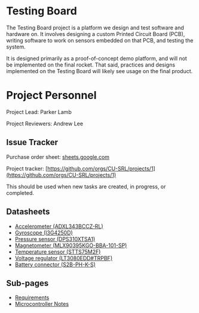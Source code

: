 # Testing Board

The Testing Board project is a platform we design and test software and hardware on. It involves designing a custom Printed Circuit Board (PCB), writing software to work on sensors embedded on that PCB, and testing the system.

It is designed primarily as a proof-of-concept demo platform, and will not be implemented on the final rocket. That said, practices and designs implemented on the Testing Board will likely see usage on the final product. 

# Project Personnel

Project Lead: Parker Lamb

Project Reviewers: Andrew Lee

## Issue Tracker

Purchase order sheet: [sheets.google.com](https://docs.google.com/spreadsheets/d/1z67B3BZv8kECAg4vm3EaZBAK9T2SPx0HYJczIqo_mrw/edit#gid=0)

Project tracker: [https://github.com/orgs/CU-SRL/projects/1](https://github.com/orgs/CU-SRL/projects/1)

This should be used when new tasks are created, in progress, or completed. 

## Datasheets

- [Accelerometer (ADXL343BCCZ-RL)](https://www.analog.com/media/en/technical-documentation/data-sheets/ADXL343.pdf)
- [Gyroscope (I3G4250D)](https://www.st.com/content/ccc/resource/technical/document/datasheet/e4/b1/d1/62/1a/e6/44/2f/DM00168691.pdf/files/DM00168691.pdf/jcr:content/translations/en.DM00168691.pdf)
- [Pressure sensor (DPS310XTSA1)](https://www.infineon.com/dgdl/Infineon-DPS310-DS-v01_00-EN.pdf?fileId=5546d462576f34750157750826c42242)
- [Magnetometer (MLX90395KGO-BBA-101-SP)](https://www.melexis.com/-/media/files/documents/datasheets/mlx90395-datasheet-melexis.pdf)
- [Temperature sensor (STTS75M2F)](https://www.st.com/content/ccc/resource/technical/document/datasheet/ea/c8/ee/86/71/81/4e/d0/CD00153513.pdf/files/CD00153513.pdf/jcr:content/translations/en.CD00153513.pdf)
- [Voltage regulator (LT3080EDD\#TRPBF)](https://www.analog.com/media/en/technical-documentation/data-sheets/3080fc.pdf)
- [Battery connector (S2B-PH-K-S)](https://www.jst-mfg.com/product/pdf/eng/ePH.pdf)

## Sub-pages

- [Requirements](testingboardrequirements.md)
- [Microcontroller Notes](microcontroller.md)
